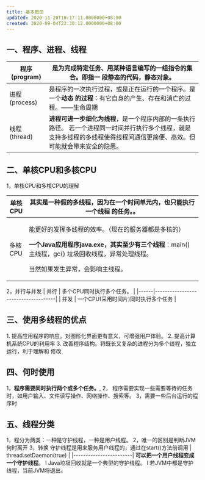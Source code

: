 ```yaml
---
title: 基本概念
updated: 2020-11-20T10:17:11.0000000+08:00
created: 2020-09-04T22:30:12.0000000+08:00
---
```


## 一、程序、进程、线程
| 程序(program) | 是为完成特定任务、用某种语言编写的一组指令的集合。即指一 段**静态的代码**，静态对象。                                                                                       |
|---------------|-----------------------------------------------------------------------------------------------------------------------------------------------------------------------------|
| 进程(process) | 是程序的一次执行过程，或是正在运行的一个程序。是一个**动态 的过程**：有它自身的产生、存在和消亡的过程。——生命周期                                                           |
| 线程(thread)  | **进程可进一步细化为线程**，是一个程序内部的一条执行路径。 若一个进程同一时间并行执行多个线程，就是支持多线程的多线程使得线程间通信更简便、高效。但可能就会带来安全的隐患。 |

## 二、单核CPU和多核CPU
1，单核CPU和多核CPU的理解
<table>
<colgroup>
<col style="width: 10%" />
<col style="width: 89%" />
</colgroup>
<thead>
<tr class="header">
<th>单核CPU</th>
<th>其实是一种假的多线程，因为在一个时间单元内，也只能执行一个线程 的任务。。</th>
</tr>
</thead>
<tbody>
<tr class="odd">
<td>多核CPU</td>
<td><p>能更好的发挥多线程的效率。（现在的服务器都是多核的）</p>
<p><strong>一个Java应用程序java.exe，其实至少有三个线程</strong>：main()主线程，gc() 垃圾回收线程，异常处理线程。</p>
<p>当然如果发生异常，会影响主线程。</p></td>
</tr>
</tbody>
</table>
2，并行与并发
| 并行 | 多个CPU同时执行多个任务。           |
|------|-------------------------------------|
| 并发 | 一个CPU(采用时间片)同时执行多个任务 |

## 三、使用多线程的优点
1\. 提高应用程序的响应。对图形化界面更有意义，可增强用户体验。
2\. 提高计算机系统CPU的利用率
3\. 改善程序结构。将既长又复杂的进程分为多个线程，独立运行，利于理解和 修改

## 四、何时使用
1，**程序需要同时执行两个或多个任务。**,
2， 程序需要实现一些需要等待的任务时，如用户输入、文件读写操作、网络操作、搜索等。
3，需要一些后台运行的程序时
## 
## 五、线程分类
1，程分为两类：一种是守护线程，一种是用户线程。
2，唯一的区别是判断JVM何时离开
3，转换
守护线程是用来服务用户线程的，通过在start()方法前调用
| thread.setDaemon(true) |
|------------------------|
**可以把一个用户线程变成一个守护线程**。
l Java垃圾回收就是一个典型的守护线程。
l 若JVM中都是守护线程，当前JVM将退出。
